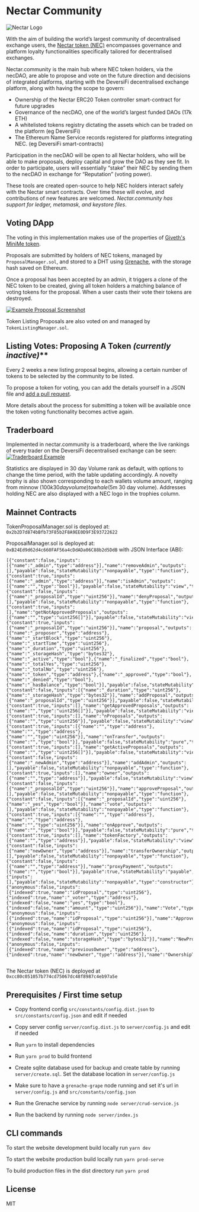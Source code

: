 # Nectar Community

![Nectar Logo](https://github.com/ethfinex/community-gateway/blob/master/src/constants/images/nectar.png)

With the aim of building the world’s largest community of decentralised exchange users, the [Nectar token (NEC)](https://github.com/ethfinex/nectar) encompasses governance and platform loyalty functionalities specifically tailored for decentralised exchanges.  

Nectar.community is the main hub where NEC token holders, via the necDAO, are able to propose and vote on the future direction and decisions of integrated platforms, starting with the DeversiFi decentralised exchange platform, along with having the scope to govern:  
  
- Ownership of the Nectar ERC20 Token controller smart-contract for future upgrades  
- Governance of the necDAO, one of the world’s largest funded DAOs (17k ETH)  
- A whitelisted tokens registry dictating the assets which can be traded on the platform (eg DeversiFi)  
-  The Ethereum Name Service records registered for platforms integrating NEC. (eg DeversiFi smart-contracts)  
  
Participation in the necDAO will be open to all Nectar holders, who will be able to make proposals, deploy capital and grow the DAO as they see fit. In order to participate, users will essentially “stake” their NEC by sending them to the necDAO in exchange for “Reputation” (voting power).  

These tools are created open-source to help NEC holders interact safely with the Nectar smart contracts. Over time these will evolve, and contributions of new features are welcomed. _Nectar.community has support for ledger, metamask, and keystore files_.  
  

## Voting DApp  
  
The voting in this implementation makes use of the properties of [Giveth's MiniMe token](https://github.com/giveth/minime).  
  
Proposals are submitted by holders of NEC tokens, managed by `ProposalManager.sol`, and stored to a DHT using [Grenache](https://github.com/bitfinexcom/grenache), with the storage hash saved on Ethereum.  
  
Once a proposal has been accepted by an admin, it triggers a clone of the NEC token to be created, giving all token holders a matching balance of voting tokens for the proposal. When a user casts their vote their tokens are destroyed.  
  
[![Example Proposal Screenshot](https://github.com/ethfinex/community-gateway/raw/master/proposal.jpg?raw=true "Example Proposal")](https://github.com/ethfinex/community-gateway/blob/master/proposal.jpg?raw=true)  
  

Token Listing Proposals are also voted on and managed by `TokenListingManager.sol`.  
  

##  [](https://github.com/ethfinex/community-gateway#listing-votes-proposing-a-token)  

## Listing Votes: Proposing A Token _(currently inactive)_**  
  

Every 2 weeks a new listing proposal begins, allowing a certain number of tokens to be selected by the community to be listed.  
  

To propose a token for voting, you can add the details yourself in a JSON file and [add a pull request](https://github.com/ethfinex/community-gateway/blob/master/proposed_tokens).  
  

More details about the process for submitting a token will be available once the token voting functionality becomes active again.  
  

## Traderboard  

Implemented in nectar.community is a traderboard, where the live rankings of every trader on the DeversiFi decentralised exchange can be seen:  
[![Traderboard Example](https://github.com/silvastrings/community-gateway/raw/InfoUpdates/screenshots/traderboard_screenshot.png?raw=true "Traderboard Example")](https://github.com/silvastrings/community-gateway/blob/InfoUpdates/screenshots/traderboard_screenshot.png?raw=true) 
  

Statistics are displayed in 30 day Volume rank as default, with options to change the time period, with the table updating accordingly.  A novelty trophy is also shown corresponding to each wallets volume amount, ranging from minnow ($100k 30 day volume) to whale ($5m 30 day volume). Addresses holding NEC are also displayed with a NEC logo in the trophies column.   
  

##  [](https://github.com/ethfinex/community-gateway#mainnet-contracts)Mainnet Contracts  
  

TokenProposalManager.sol is deployed at: `0x2b2D7d874bBfb73F85b2F8A9EE0D9F3E93722622`  
  

ProposalManager.sol is deployed at: `0xB24Ed9d62d4c660FAF56a4cDdADa06C88b2d5DdB` with JSON Interface (ABI):  
  

```  
[{"constant":false,"inputs":[{"name":"_admin","type":"address"}],"name":"removeAdmin","outputs":[],"payable":false,"stateMutability":"nonpayable","type":"function"},{"constant":true,"inputs":[{"name":"_admin","type":"address"}],"name":"isAdmin","outputs":[{"name":"","type":"bool"}],"payable":false,"stateMutability":"view","type":"function"},{"constant":false,"inputs":[{"name":"_proposalId","type":"uint256"}],"name":"denyProposal","outputs":[],"payable":false,"stateMutability":"nonpayable","type":"function"},{"constant":true,"inputs":[],"name":"getNotApprovedProposals","outputs":[{"name":"","type":"uint256[]"}],"payable":false,"stateMutability":"view","type":"function"},{"constant":true,"inputs":[{"name":"_proposalId","type":"uint256"}],"name":"proposal","outputs":[{"name":"_proposer","type":"address"},{"name":"_startBlock","type":"uint256"},{"name":"_startTime","type":"uint256"},{"name":"_duration","type":"uint256"},{"name":"_storageHash","type":"bytes32"},{"name":"_active","type":"bool"},{"name":"_finalized","type":"bool"},{"name":"_totalYes","type":"uint256"},{"name":"_totalNo","type":"uint256"},{"name":"_token","type":"address"},{"name":"_approved","type":"bool"},{"name":"_denied","type":"bool"},{"name":"_hasBalance","type":"bool"}],"payable":false,"stateMutability":"view","type":"function"},{"constant":false,"inputs":[{"name":"_duration","type":"uint256"},{"name":"_storageHash","type":"bytes32"}],"name":"addProposal","outputs":[{"name":"_proposalId","type":"uint256"}],"payable":false,"stateMutability":"nonpayable","type":"function"},{"constant":true,"inputs":[],"name":"getApprovedProposals","outputs":[{"name":"","type":"uint256[]"}],"payable":false,"stateMutability":"view","type":"function"},{"constant":true,"inputs":[],"name":"nProposals","outputs":[{"name":"","type":"uint256"}],"payable":false,"stateMutability":"view","type":"function"},{"constant":true,"inputs":[{"name":"","type":"address"},{"name":"","type":"address"},{"name":"","type":"uint256"}],"name":"onTransfer","outputs":[{"name":"","type":"bool"}],"payable":false,"stateMutability":"pure","type":"function"},{"constant":true,"inputs":[],"name":"getActiveProposals","outputs":[{"name":"","type":"uint256[]"}],"payable":false,"stateMutability":"view","type":"function"},{"constant":false,"inputs":[{"name":"_newAdmin","type":"address"}],"name":"addAdmin","outputs":[],"payable":false,"stateMutability":"nonpayable","type":"function"},{"constant":true,"inputs":[],"name":"owner","outputs":[{"name":"","type":"address"}],"payable":false,"stateMutability":"view","type":"function"},{"constant":false,"inputs":[{"name":"_proposalId","type":"uint256"}],"name":"approveProposal","outputs":[],"payable":false,"stateMutability":"nonpayable","type":"function"},{"constant":false,"inputs":[{"name":"_proposalId","type":"uint256"},{"name":"_yes","type":"bool"}],"name":"vote","outputs":[],"payable":false,"stateMutability":"nonpayable","type":"function"},{"constant":true,"inputs":[{"name":"","type":"address"},{"name":"","type":"address"},{"name":"","type":"uint256"}],"name":"onApprove","outputs":[{"name":"","type":"bool"}],"payable":false,"stateMutability":"pure","type":"function"},{"constant":true,"inputs":[],"name":"tokenFactory","outputs":[{"name":"","type":"address"}],"payable":false,"stateMutability":"view","type":"function"},{"constant":false,"inputs":[{"name":"newOwner","type":"address"}],"name":"transferOwnership","outputs":[],"payable":false,"stateMutability":"nonpayable","type":"function"},{"constant":false,"inputs":[{"name":"","type":"address"}],"name":"proxyPayment","outputs":[{"name":"","type":"bool"}],"payable":true,"stateMutability":"payable","type":"function"},{"inputs":[],"payable":false,"stateMutability":"nonpayable","type":"constructor"},{"anonymous":false,"inputs":[{"indexed":true,"name":"idProposal","type":"uint256"},{"indexed":true,"name":"_voter","type":"address"},{"indexed":false,"name":"yes","type":"bool"},{"indexed":false,"name":"amount","type":"uint256"}],"name":"Vote","type":"event"},{"anonymous":false,"inputs":[{"indexed":true,"name":"idProposal","type":"uint256"}],"name":"Approved","type":"event"},{"anonymous":false,"inputs":[{"indexed":true,"name":"idProposal","type":"uint256"},{"indexed":false,"name":"duration","type":"uint256"},{"indexed":false,"name":"storageHash","type":"bytes32"}],"name":"NewProposal","type":"event"},{"anonymous":false,"inputs":[{"indexed":true,"name":"previousOwner","type":"address"},{"indexed":true,"name":"newOwner","type":"address"}],"name":"OwnershipTransferred","type":"event"}]  
  
```  
  

The Nectar token (NEC) is deployed at `0xcc80c051057b774cd75067dc48f8987c4eb97a5e`  
  

##  [](https://github.com/ethfinex/community-gateway#prerequisites--first-time-setup)Prerequisites / First time setup  
  

- Copy frontend config `src/constants/config.dist.json` to `src/constants/config.json` and edit if needed  
    
- Copy server config `server/config.dist.js` to `server/config.js` and edit if needed  
    
- Run `yarn` to install dependencies  
    
- Run `yarn prod` to build frontend  
    
- Create sqlite database used for backup and create table by running `server/create.sql`. Set the database location in `server/config.js`  
    
- Make sure to have a `grenache-grape` node running and set it's url in `server/config.js` and `src/constants/config.json`  
    
- Run the Grenache service by running `node server/crud-service.js`  
    
- Run the backend by running `node server/index.js`  
    
  

##  [](https://github.com/ethfinex/community-gateway#cli-commands)CLI commands  
  

To start the website development build locally run `yarn dev`  
  

To start the website production build locally run `yarn prod-serve`  
  

To build production files in the dist directory run `yarn prod`  
  

##  [](https://github.com/ethfinex/community-gateway#license)License  
  

MIT
